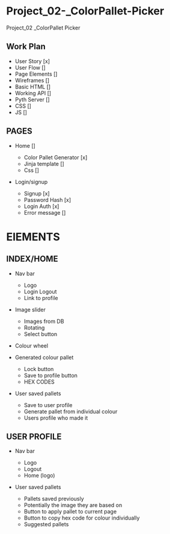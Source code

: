 # Project_02-_ColorPallet-Picker
Project_02 _ColorPallet Picker





## Work Plan
- User Story    [x]
- User Flow     []     
- Page Elements []
- Wireframes    []
- Basic HTML    []
- Working API   []
- Pyth Server   []
- CSS           []
- JS            []


## PAGES 
- Home []
    - Color Pallet Generator [x] 
    - Jinja template []
    - Css []

- Login/signup
    - Signup [x]
    - Password Hash [x] 
    - Login Auth [x]
    - Error message [] 


# ElEMENTS
## INDEX/HOME
- Nav bar 
    - Logo
    - Login Logout
    - Link to profile

- Image slider 
    - Images from DB
    - Rotating
    - Select button

- Colour wheel

- Generated colour pallet
    - Lock button
    - Save to profile button
    - HEX CODES 

- User saved pallets
    - Save to user profile
    - Generate pallet from 
      individual colour
    - Users profile who made it


## USER PROFILE
- Nav bar 
    - Logo
    - Logout
    - Home (logo)
    

- User saved pallets
    - Pallets saved previously 
    - Potentially the image they are based on
    - Button to apply pallet to current page
    - Button to copy hex code for colour individually 
    - Suggested pallets





